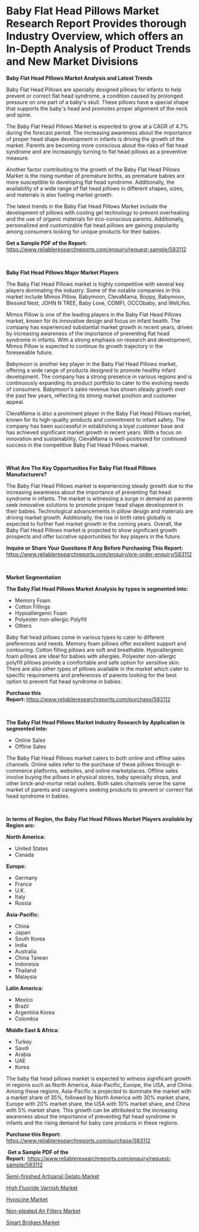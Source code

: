 <p><h1>Baby Flat Head Pillows Market Research Report Provides thorough Industry Overview, which offers an In-Depth Analysis of Product Trends and New Market Divisions</h1></p><p><strong>Baby Flat Head Pillows Market Analysis and Latest Trends</strong></p>
<p><p>Baby Flat Head Pillows are specially designed pillows for infants to help prevent or correct flat head syndrome, a condition caused by prolonged pressure on one part of a baby's skull. These pillows have a special shape that supports the baby's head and promotes proper alignment of the neck and spine.</p><p>The Baby Flat Head Pillows Market is expected to grow at a CAGR of 4.7% during the forecast period. The increasing awareness about the importance of proper head shape development in infants is driving the growth of the market. Parents are becoming more conscious about the risks of flat head syndrome and are increasingly turning to flat head pillows as a preventive measure.</p><p>Another factor contributing to the growth of the Baby Flat Head Pillows Market is the rising number of premature births, as premature babies are more susceptible to developing flat head syndrome. Additionally, the availability of a wide range of flat head pillows in different shapes, sizes, and materials is also fueling market growth.</p><p>The latest trends in the Baby Flat Head Pillows Market include the development of pillows with cooling gel technology to prevent overheating and the use of organic materials for eco-conscious parents. Additionally, personalized and customizable flat head pillows are gaining popularity among consumers looking for unique products for their babies.</p></p>
<p><strong>Get a Sample PDF of the Report:&nbsp;</strong> <a href="https://www.reliableresearchreports.com/enquiry/request-sample/583112">https://www.reliableresearchreports.com/enquiry/request-sample/583112</a></p>
<p>&nbsp;</p>
<p><strong>Baby Flat Head Pillows Major Market Players</strong></p>
<p><p>The Baby Flat Head Pillows market is highly competitive with several key players dominating the industry. Some of the notable companies in this market include Mimos Pillow, Babymoon, ClevaMama, Boppy, Babymoov, Blessed Nest, JOHN N TREE, Baby Love, COMFI, OCCObaby, and WelLifes.</p><p>Mimos Pillow is one of the leading players in the Baby Flat Head Pillows market, known for its innovative design and focus on infant health. The company has experienced substantial market growth in recent years, driven by increasing awareness of the importance of preventing flat head syndrome in infants. With a strong emphasis on research and development, Mimos Pillow is expected to continue its growth trajectory in the foreseeable future.</p><p>Babymoon is another key player in the Baby Flat Head Pillows market, offering a wide range of products designed to promote healthy infant development. The company has a strong presence in various regions and is continuously expanding its product portfolio to cater to the evolving needs of consumers. Babymoon's sales revenue has shown steady growth over the past few years, reflecting its strong market position and customer appeal.</p><p>ClevaMama is also a prominent player in the Baby Flat Head Pillows market, known for its high-quality products and commitment to infant safety. The company has been successful in establishing a loyal customer base and has achieved significant market growth in recent years. With a focus on innovation and sustainability, ClevaMama is well-positioned for continued success in the competitive Baby Flat Head Pillows market.</p></p>
<p>&nbsp;</p>
<p><strong>What Are The Key Opportunities For Baby Flat Head Pillows Manufacturers?</strong></p>
<p><p>The Baby Flat Head Pillows market is experiencing steady growth due to the increasing awareness about the importance of preventing flat head syndrome in infants. The market is witnessing a surge in demand as parents seek innovative solutions to promote proper head shape development in their babies. Technological advancements in pillow design and materials are driving market growth. Additionally, the rise in birth rates globally is expected to further fuel market growth in the coming years. Overall, the Baby Flat Head Pillows market is projected to show significant growth prospects and offer lucrative opportunities for key players in the future.</p></p>
<p><strong>Inquire or Share Your Questions If Any Before Purchasing This Report:</strong> <a href="https://www.reliableresearchreports.com/enquiry/pre-order-enquiry/583112">https://www.reliableresearchreports.com/enquiry/pre-order-enquiry/583112</a></p>
<p>&nbsp;</p>
<p><strong>Market Segmentation</strong></p>
<p><strong>The Baby Flat Head Pillows Market Analysis by types is segmented into:</strong></p>
<p><ul><li>Memory Foam</li><li>Cotton Fillings</li><li>Hypoallergenic Foam</li><li>Polyester non-allergic Polyfill</li><li>Others</li></ul></p>
<p><p>Baby flat head pillows come in various types to cater to different preferences and needs. Memory foam pillows offer excellent support and contouring. Cotton filling pillows are soft and breathable. Hypoallergenic foam pillows are ideal for babies with allergies. Polyester non-allergic polyfill pillows provide a comfortable and safe option for sensitive skin. There are also other types of pillows available in the market which cater to specific requirements and preferences of parents looking for the best option to prevent flat head syndrome in babies.</p></p>
<p><strong>Purchase this Report:&nbsp;</strong><a href="https://www.reliableresearchreports.com/purchase/583112">https://www.reliableresearchreports.com/purchase/583112</a></p>
<p>&nbsp;</p>
<p><strong>The Baby Flat Head Pillows Market Industry Research by Application is segmented into:</strong></p>
<p><ul><li>Online Sales</li><li>Offline Sales</li></ul></p>
<p><p>The Baby Flat Head Pillows market caters to both online and offline sales channels. Online sales refer to the purchase of these pillows through e-commerce platforms, websites, and online marketplaces. Offline sales involve buying the pillows in physical stores, baby specialty shops, and other brick-and-mortar retail outlets. Both sales channels serve the same market of parents and caregivers seeking products to prevent or correct flat head syndrome in babies.</p></p>
<p>&nbsp;</p>
<p><strong>In terms of Region, the Baby Flat Head Pillows Market Players available by Region are:</strong></p>
<p>
    <p> <strong> North America: </strong>
        <ul>
            <li>United States</li>
            <li>Canada</li>
        </ul>
        </p> 
    <p> <strong> Europe: </strong>
        <ul>
            <li>Germany</li>
            <li>France</li>
            <li>U.K.</li>
            <li>Italy</li>
            <li>Russia</li>
        </ul>
        </p> 
    <p> <strong> Asia-Pacific: </strong>
        <ul>
            <li>China</li>
            <li>Japan</li>
            <li>South Korea</li>
            <li>India</li>
            <li>Australia</li>
            <li>China Taiwan</li>
            <li>Indonesia</li>
            <li>Thailand</li>
            <li>Malaysia</li>
        </ul>
        </p> 
    <p> <strong> Latin America: </strong>
        <ul>
            <li>Mexico</li>
            <li>Brazil</li>
            <li>Argentina Korea</li>
            <li>Colombia</li>
        </ul>
        </p> 
    <p> <strong> Middle East & Africa: </strong>
        <ul>
            <li>Turkey</li>
            <li>Saudi</li>
            <li>Arabia</li>
            <li>UAE</li>
            <li>Korea</li>
        </ul>
    </p>
    </p>
<p><p>The baby flat head pillows market is expected to witness significant growth in regions such as North America, Asia-Pacific, Europe, the USA, and China. Among these regions, Asia-Pacific is projected to dominate the market with a market share of 35%, followed by North America with 30% market share, Europe with 20% market share, the USA with 10% market share, and China with 5% market share. This growth can be attributed to the increasing awareness about the importance of preventing flat head syndrome in infants and the rising demand for baby care products in these regions.</p></p>
<p><strong>Purchase this Report: </strong><a href="https://www.reliableresearchreports.com/purchase/583112">https://www.reliableresearchreports.com/purchase/583112</a></p>
<p>&nbsp;<strong>Get a Sample PDF of the Report:&nbsp;&nbsp;</strong><a href="https://www.reliableresearchreports.com/enquiry/request-sample/583112">https://www.reliableresearchreports.com/enquiry/request-sample/583112</a></p>
<p><strong></strong></p>
<p><p><a href="https://issuu.com/reportprime-2/docs/semi-finished-artisanal-gelato-market-size-2030.pp">Semi-finished Artisanal Gelato Market</a></p><p><a href="https://github.com/seekum/Market-Research-Report-List-1/blob/main/high-fluoride-varnish-market.md">High Fluoride Varnish Market</a></p><p><a href="https://github.com/nancykennedykellievqfqt2/Market-Research-Report-List-1/blob/main/hyoscine-market.md">Hyoscine Market</a></p><p><a href="https://issuu.com/reportprime-2/docs/non-pleated-air-filters-market-size-2030.pptx">Non-pleated Air Filters Market</a></p><p><a href="https://github.com/NorbertYates/Market-Research-Report-List-3/blob/main/smart-bridges-market.md">Smart Bridges Market</a></p></p>